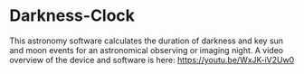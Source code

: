 # Darkness-Clock
This astronomy software calculates the duration of darkness and key sun and moon events for an astronomical observing or imaging night. 
A video overview of the device and software is here:  https://youtu.be/WxJK-iV2Uw0

